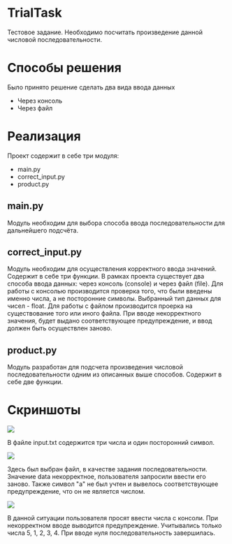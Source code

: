 # TrialTask
Тестовое задание.
Необходимо посчитать произведение данной числовой последовательности.
# Способы решения
Было принято решение сделать два вида ввода данных
- Через консоль
- Через файл
# Реализация
Проект содержит в себе три модуля:
- main.py
- correct_input.py
- product.py

## main.py 
Модуль необходим для выбора способа ввода последовательности для дальнейшего подсчёта.

## correct_input.py
Модуль необходим для осуществления корректного ввода значений. Содержит в себе три функции. 
В рамках проекта существует два способа ввода данных: через консоль (console) и через файл (file).
Для работы с консолью производится проверка того, что были введены именно числа, а не посторонние символы. Выбранный тип данных для чисел - float. 
Для работы с файлом производится проерка на существование того или иного файла.
При вводе некорректного значения, будет выдано соответствующее предупреждение, и ввод должен быть осуществлен заново.

## product.py
Модуль разработан для подсчета произведения числовой последовательности одним из описанных выше способов. Содержит в себе две функции.

# Скриншоты
![](https://github.com/TastePate/TrialTask/assets/104710304/2de818c3-d403-432f-b3db-9d4ef9e1d914)

В файле input.txt содержится три числа и один посторонний символ.

![](https://github.com/TastePate/TrialTask/assets/104710304/4366ea84-c09c-44f4-8184-e17c0ac25262)

Здесь был выбран файл, в качестве задания последовательности. Значение data некорректное, пользователя запросили ввести его заново.
Также символ "a" не был учтен и вывелось соответствующее предупреждение, что он не является числом.

![](https://github.com/TastePate/TrialTask/assets/104710304/d640b471-7f66-4705-b530-6bc79ab19d52)

В данной ситуации пользователя просят ввести числа с консоли. При некорректном вводе выводится предупреждение. 
Учитывались только числа 5, 1, 2, 3, 4. При вводе нуля последовательность завершилась.





